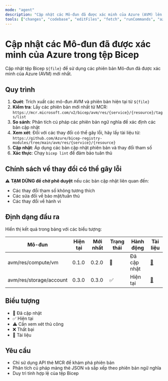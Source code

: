 ```yaml
---
mode: "agent"
description: "Cập nhật các Mô-đun đã được xác minh của Azure (AVM) lên phiên bản mới nhất trong các tệp Bicep."
tools: ["changes", "codebase", "editFiles", "fetch", "runCommands", "azure_get_deployment_best_practices", "azure_get_schema_for_Bicep"]
---
```


# Cập nhật các Mô-đun đã được xác minh của Azure trong tệp Bicep

Cập nhật tệp Bicep `${file}` để sử dụng các phiên bản Mô-đun đã được xác minh của Azure (AVM) mới nhất.

## Quy trình

1.  **Quét**: Trích xuất các mô-đun AVM và phiên bản hiện tại từ `${file}`
2.  **Kiểm tra**: Lấy các phiên bản mới nhất từ MCR: `https://mcr.microsoft.com/v2/bicep/avm/res/{service}/{resource}/tags/list`
3.  **So sánh**: Phân tích cú pháp các phiên bản ngữ nghĩa để xác định các bản cập nhật
4.  **Xem xét**: Đối với các thay đổi có thể gây lỗi, hãy lấy tài liệu từ: `https://github.com/Azure/bicep-registry-modules/tree/main/avm/res/{service}/{resource}`
5.  **Cập nhật**: Áp dụng các bản cập nhật phiên bản và thay đổi tham số
6.  **Xác thực**: Chạy `bicep lint` để đảm bảo tuân thủ

## Chính sách về thay đổi có thể gây lỗi

⚠️ **TẠM DỪNG để chờ phê duyệt** nếu các bản cập nhật liên quan đến:

- Các thay đổi tham số không tương thích
- Các sửa đổi về bảo mật/tuân thủ
- Các thay đổi về hành vi

## Định dạng đầu ra

Hiển thị kết quả trong bảng với các biểu tượng:

| Mô-đun                  | Hiện tại | Mới nhất | Trạng thái | Hành động   | Tài liệu   |
| ----------------------- | -------- | -------- | ---------- | ----------- | ---------- |
| avm/res/compute/vm      | 0.1.0    | 0.2.0    | 🔄         | Đã cập nhật | [📖](link) |
| avm/res/storage/account | 0.3.0    | 0.3.0    | ✅         | Hiện tại    | [📖](link) |

## Biểu tượng

- 🔄 Đã cập nhật
- ✅ Hiện tại
- ⚠️ Cần xem xét thủ công
- ❌ Thất bại
- 📖 Tài liệu

## Yêu cầu

- Chỉ sử dụng API thẻ MCR để khám phá phiên bản
- Phân tích cú pháp mảng thẻ JSON và sắp xếp theo phiên bản ngữ nghĩa
- Duy trì tính hợp lệ của tệp Bicep
